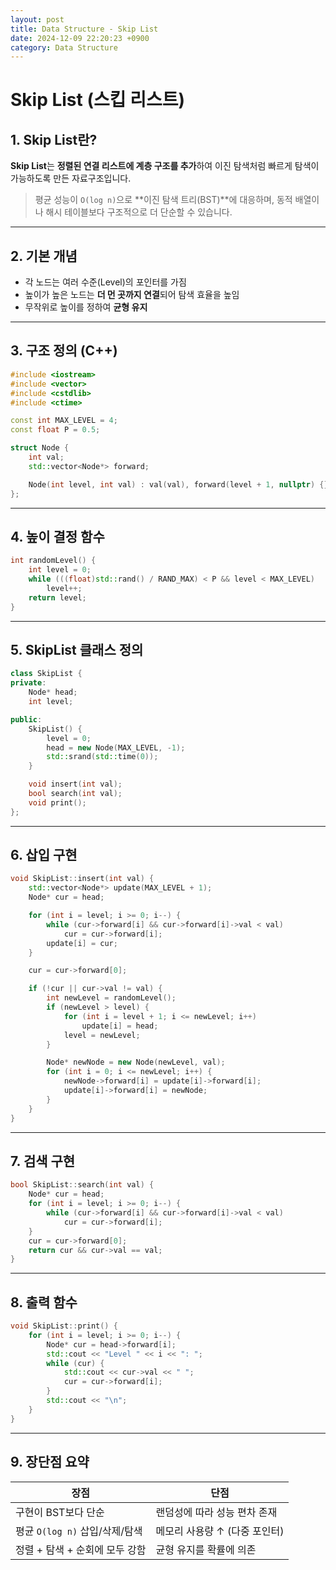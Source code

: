 ```yaml
---
layout: post
title: Data Structure - Skip List
date: 2024-12-09 22:20:23 +0900
category: Data Structure
---
```

# Skip List (스킵 리스트)

## 1. Skip List란?

**Skip List**는 **정렬된 연결 리스트에 계층 구조를 추가**하여 이진 탐색처럼 빠르게 탐색이 가능하도록 만든 자료구조입니다.

> 평균 성능이 `O(log n)`으로 **이진 탐색 트리(BST)**에 대응하며, 동적 배열이나 해시 테이블보다 구조적으로 더 단순할 수 있습니다.

---

## 2. 기본 개념

- 각 노드는 여러 수준(Level)의 포인터를 가짐
- 높이가 높은 노드는 **더 먼 곳까지 연결**되어 탐색 효율을 높임
- 무작위로 높이를 정하여 **균형 유지**

---

## 3. 구조 정의 (C++)

```cpp
#include <iostream>
#include <vector>
#include <cstdlib>
#include <ctime>

const int MAX_LEVEL = 4;
const float P = 0.5;

struct Node {
    int val;
    std::vector<Node*> forward;

    Node(int level, int val) : val(val), forward(level + 1, nullptr) {}
};
```

---

## 4. 높이 결정 함수

```cpp
int randomLevel() {
    int level = 0;
    while (((float)std::rand() / RAND_MAX) < P && level < MAX_LEVEL)
        level++;
    return level;
}
```

---

## 5. SkipList 클래스 정의

```cpp
class SkipList {
private:
    Node* head;
    int level;

public:
    SkipList() {
        level = 0;
        head = new Node(MAX_LEVEL, -1);
        std::srand(std::time(0));
    }

    void insert(int val);
    bool search(int val);
    void print();
};
```

---

## 6. 삽입 구현

```cpp
void SkipList::insert(int val) {
    std::vector<Node*> update(MAX_LEVEL + 1);
    Node* cur = head;

    for (int i = level; i >= 0; i--) {
        while (cur->forward[i] && cur->forward[i]->val < val)
            cur = cur->forward[i];
        update[i] = cur;
    }

    cur = cur->forward[0];

    if (!cur || cur->val != val) {
        int newLevel = randomLevel();
        if (newLevel > level) {
            for (int i = level + 1; i <= newLevel; i++)
                update[i] = head;
            level = newLevel;
        }

        Node* newNode = new Node(newLevel, val);
        for (int i = 0; i <= newLevel; i++) {
            newNode->forward[i] = update[i]->forward[i];
            update[i]->forward[i] = newNode;
        }
    }
}
```

---

## 7. 검색 구현

```cpp
bool SkipList::search(int val) {
    Node* cur = head;
    for (int i = level; i >= 0; i--) {
        while (cur->forward[i] && cur->forward[i]->val < val)
            cur = cur->forward[i];
    }
    cur = cur->forward[0];
    return cur && cur->val == val;
}
```

---

## 8. 출력 함수

```cpp
void SkipList::print() {
    for (int i = level; i >= 0; i--) {
        Node* cur = head->forward[i];
        std::cout << "Level " << i << ": ";
        while (cur) {
            std::cout << cur->val << " ";
            cur = cur->forward[i];
        }
        std::cout << "\n";
    }
}
```

---

## 9. 장단점 요약

| 장점 | 단점 |
|------|------|
| 구현이 BST보다 단순 | 랜덤성에 따라 성능 편차 존재 |
| 평균 `O(log n)` 삽입/삭제/탐색 | 메모리 사용량 ↑ (다중 포인터) |
| 정렬 + 탐색 + 순회에 모두 강함 | 균형 유지를 확률에 의존 |
